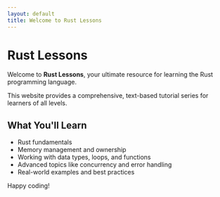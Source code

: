 ```yaml
---
layout: default
title: Welcome to Rust Lessons
---
```


# Rust Lessons
Welcome to **Rust Lessons**, your ultimate resource for learning the Rust programming language.

This website provides a comprehensive, text-based tutorial series for learners of all levels.

## What You'll Learn
- Rust fundamentals
- Memory management and ownership
- Working with data types, loops, and functions
- Advanced topics like concurrency and error handling
- Real-world examples and best practices

Happy coding!
